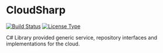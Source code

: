 # CloudSharp
[![Build Status](https://travis-ci.org/lewisgcm/CloudSharp.svg?branch=master)](https://travis-ci.org/lewisgcm/CloudSharp)
[![License Type](https://img.shields.io/badge/license-GPL%203.0-blue.svg)](https://www.gnu.org/licenses/gpl-3.0.en.html)

C# Library provided generic service, repository interfaces and implementations for the cloud.